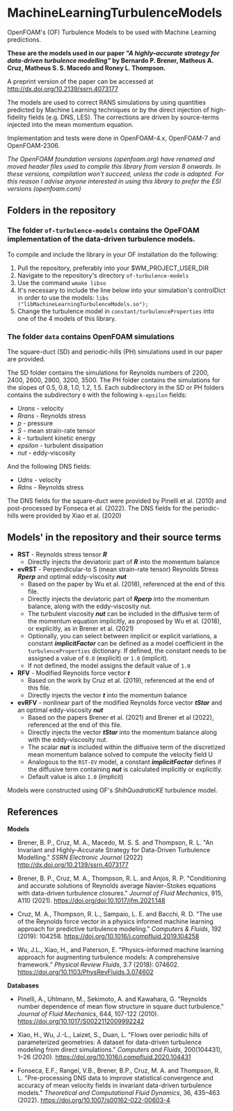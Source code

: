 # MachineLearningTurbulenceModels
OpenFOAM's (OF) Turbulence Models to be used with Machine Learning predictions.

**These are the models used in our paper *"A highly–accurate strategy for data-driven turbulence modelling"* by Bernardo P. Brener, Matheus A. Cruz, Matheus S. S. Macedo and Roney L. Thompson.** 

A preprint version of the paper can be accessed at http://dx.doi.org/10.2139/ssrn.4073177

The models are used to correct RANS simulations by using quantities predicted by Machine Learning techniques or by the direct injection of high-fidelity
fields (e.g. DNS, LES). The corrections are driven by source-terms injected into the mean momentum equation.

Implementation and tests were done in OpenFOAM-4.x, OpenFOAM-7 and OpenFOAM-2306.

*The OpenFOAM foundation versions (openfoam.org) have renamed and moved header files used to compile this library from version 8 onwards. In these versions, compilation won't succeed, unless the code is adapted. For this reason I advise anyone interested in using this library to prefer the ESI versions (openfoam.com)*

## Folders in the repository

### The folder `of-turbulence-models` contains the OpeFOAM implementation of the data-driven turbulence models.

To compile and include the library in your OF installation do the following:
1) Pull the repository, preferably into your $WM_PROJECT_USER_DIR
3) Navigate to the repository's directory `of-turbulence-models`
3) Use the command `wmake libso`
4) It's necessary to include the line below into your simulation's controlDict in order to use the models:
  `libs ("libMachineLearningTurbulenceModels.so");`
5) Change the turbulence model in `constant/turbulenceProperties` into one of the 4 models of this library.

### The folder `data` contains OpenFOAM simulations

The square-duct (SD) and periodic-hills (PH) simulations used in our paper are provided. 

The SD folder contains the simulations for Reynolds numbers of 2200, 2400, 2600, 2900, 3200, 3500.
The PH folder contains the simulations for the slopes of 0.5, 0.8, 1.0, 1.2, 1.5.
Each subdirectory in the SD or PH folders contains the subdirectory `0` with the following `k-epsilon` fields:
- *Urans* - velocity
- *Rrans* - Reynolds stress
- *p* - pressure
- *S* - mean strain-rate tensor
- *k* - turbulent kinetic energy
- *epsilon* - turbulent dissipation
- *nut* - eddy-viscosity

And the following DNS fields:
- *Udns* - velocity
- *Rdns* - Reynolds stress

The DNS fields for the square-duct were provided by Pinelli et al. (2010) and post-processed by Fonseca et al. (2022).
The DNS fields for the periodic-hills were provided by Xiao et al. (2020)


## Models' in the repository and their source terms
- **RST** - Reynolds stress tensor ***R***
  - Directly injects the deviatoric part of ***R*** into the momentum balance
- **evRST** - Perpendicular-to S (mean strain-rate tensor) Reynolds Stress ***Rperp*** and optimal eddy-viscosity ***nut***
  - Based on the paper by Wu et al. (2018), referenced at the end of this file.
  - Directly injects the deviatoric part of ***Rperp*** into the momentum balance, along with the eddy-viscosity nut.
  - The turbulent viscosity ***nut*** can be included in the diffusive term of the momentum equation implicitly, as proposed by Wu et al. (2018), or explicitly, as in Brener et al. (2021)
  - Optionally, you can select between implicit or explicit variations, a constant ***implicitFactor*** can be defined as a model coefficient in the `turbulenceProperties` dictionary. If defined, the constant needs to be assigned a value of `0.0` (explicit) or `1.0` (implicit).
  - If not defined, the model assigns the default value of `1.0` 
- **RFV** - Modified Reynolds force vector ***t***
  - Based on the work by Cruz et al. (2019), referenced at the end of this file.
  - Directly injects the vector ***t*** into the momentum balance
- **evRFV** - nonlinear part of the modified Reynolds force vector ***tStar*** and an optimal eddy-viscosity ***nut***
  - Based on the papers Brener et al. (2021) and Brener et al (2022), referenced at the end of this file.
  - Directly injects the vector ***tStar*** into the momentum balance along with the eddy-viscosity nut.
  - The scalar ***nut*** is included within the diffusive term of the discretized mean momentum balance solved to compute the velocity field U
  - Analogous to the `RST-EV` model, a constant ***implicitFactor*** defines if the diffusive term containing ***nut*** is calculated implicitly or explicitly.
  - Default value is also `1.0` (implicit)

Models were constructed using OF's *ShihQuadraticKE* turbulence model.


## References

**Models**

- Brener, B. P., Cruz, M. A., Macedo, M. S. S. and Thompson, R. L. "An Invariant and Highly–Accurate Strategy for Data-Driven Turbulence Modelling." *SSRN Electronic Journal* (2022) http://dx.doi.org/10.2139/ssrn.4073177

- Brener, B. P., Cruz, M. A., Thompson, R. L. and Anjos, R. P. "Conditioning and accurate solutions of Reynolds average Navier–Stokes equations with data-driven turbulence closures."   *Journal of Fluid Mechanics*, 915, A110 (2021). https://doi.org/doi:10.1017/jfm.2021.148

- Cruz, M. A., Thompson, R. L., Sampaio, L. E. and Bacchi, R. D. "The use of the Reynolds force vector in a physics informed machine learning approach for predictive turbulence modeling." *Computers & Fluids*, 192 (2019): 104258. https://doi.org/10.1016/j.compfluid.2019.104258

- Wu, J.L., Xiao, H., and Paterson, E. "Physics-informed machine learning approach for augmenting turbulence models: A comprehensive framework." *Physical Review Fluids*, 3.7 (2018): 074602. https://doi.org/10.1103/PhysRevFluids.3.074602


**Databases**

- Pinelli, A., Uhlmann, M., Sekimoto, A. and Kawahara, G. "Reynolds number dependence of mean flow structure in square duct turbulence." *Journal of Fluid Mechanics*, 644, 107-122 (2010). https://doi.org/10.1017/S0022112009992242

- Xiao, H., Wu, J.-L., Laizet, S., Duan, L. "Flows over periodic hills of parameterized geometries: A dataset for data-driven turbulence modeling from direct simulations." *Computers and Fluids*, 200(104431), 1–26 (2020). https://doi.org/10.1016/j.compfluid.2020.104431

- Fonseca, E.F., Rangel, V.B., Brener, B.P., Cruz, M. A. and Thompson, R. L. "Pre-processing DNS data to improve statistical convergence and accuracy of mean velocity fields in invariant data-driven turbulence models." *Theoretical and Computational Fluid Dynamics*, 36, 435–463 (2022). https://doi.org/10.1007/s00162-022-00603-4
